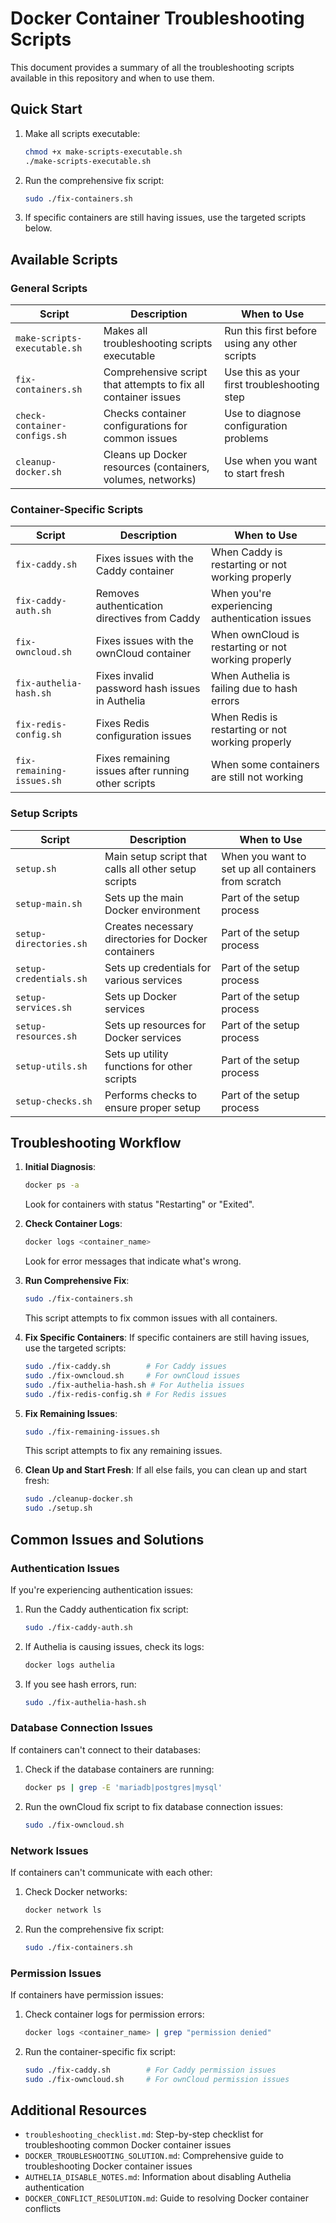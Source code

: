 # Docker Container Troubleshooting Scripts

This document provides a summary of all the troubleshooting scripts available in this repository and when to use them.

## Quick Start

1. Make all scripts executable:
   ```bash
   chmod +x make-scripts-executable.sh
   ./make-scripts-executable.sh
   ```

2. Run the comprehensive fix script:
   ```bash
   sudo ./fix-containers.sh
   ```

3. If specific containers are still having issues, use the targeted scripts below.

## Available Scripts

### General Scripts

| Script | Description | When to Use |
|--------|-------------|------------|
| `make-scripts-executable.sh` | Makes all troubleshooting scripts executable | Run this first before using any other scripts |
| `fix-containers.sh` | Comprehensive script that attempts to fix all container issues | Use this as your first troubleshooting step |
| `check-container-configs.sh` | Checks container configurations for common issues | Use to diagnose configuration problems |
| `cleanup-docker.sh` | Cleans up Docker resources (containers, volumes, networks) | Use when you want to start fresh |

### Container-Specific Scripts

| Script | Description | When to Use |
|--------|-------------|------------|
| `fix-caddy.sh` | Fixes issues with the Caddy container | When Caddy is restarting or not working properly |
| `fix-caddy-auth.sh` | Removes authentication directives from Caddy | When you're experiencing authentication issues |
| `fix-owncloud.sh` | Fixes issues with the ownCloud container | When ownCloud is restarting or not working properly |
| `fix-authelia-hash.sh` | Fixes invalid password hash issues in Authelia | When Authelia is failing due to hash errors |
| `fix-redis-config.sh` | Fixes Redis configuration issues | When Redis is restarting or not working properly |
| `fix-remaining-issues.sh` | Fixes remaining issues after running other scripts | When some containers are still not working |

### Setup Scripts

| Script | Description | When to Use |
|--------|-------------|------------|
| `setup.sh` | Main setup script that calls all other setup scripts | When you want to set up all containers from scratch |
| `setup-main.sh` | Sets up the main Docker environment | Part of the setup process |
| `setup-directories.sh` | Creates necessary directories for Docker containers | Part of the setup process |
| `setup-credentials.sh` | Sets up credentials for various services | Part of the setup process |
| `setup-services.sh` | Sets up Docker services | Part of the setup process |
| `setup-resources.sh` | Sets up resources for Docker services | Part of the setup process |
| `setup-utils.sh` | Sets up utility functions for other scripts | Part of the setup process |
| `setup-checks.sh` | Performs checks to ensure proper setup | Part of the setup process |

## Troubleshooting Workflow

1. **Initial Diagnosis**:
   ```bash
   docker ps -a
   ```
   Look for containers with status "Restarting" or "Exited".

2. **Check Container Logs**:
   ```bash
   docker logs <container_name>
   ```
   Look for error messages that indicate what's wrong.

3. **Run Comprehensive Fix**:
   ```bash
   sudo ./fix-containers.sh
   ```
   This script attempts to fix common issues with all containers.

4. **Fix Specific Containers**:
   If specific containers are still having issues, use the targeted scripts:
   ```bash
   sudo ./fix-caddy.sh        # For Caddy issues
   sudo ./fix-owncloud.sh     # For ownCloud issues
   sudo ./fix-authelia-hash.sh # For Authelia issues
   sudo ./fix-redis-config.sh # For Redis issues
   ```

5. **Fix Remaining Issues**:
   ```bash
   sudo ./fix-remaining-issues.sh
   ```
   This script attempts to fix any remaining issues.

6. **Clean Up and Start Fresh**:
   If all else fails, you can clean up and start fresh:
   ```bash
   sudo ./cleanup-docker.sh
   sudo ./setup.sh
   ```

## Common Issues and Solutions

### Authentication Issues

If you're experiencing authentication issues:

1. Run the Caddy authentication fix script:
   ```bash
   sudo ./fix-caddy-auth.sh
   ```

2. If Authelia is causing issues, check its logs:
   ```bash
   docker logs authelia
   ```

3. If you see hash errors, run:
   ```bash
   sudo ./fix-authelia-hash.sh
   ```

### Database Connection Issues

If containers can't connect to their databases:

1. Check if the database containers are running:
   ```bash
   docker ps | grep -E 'mariadb|postgres|mysql'
   ```

2. Run the ownCloud fix script to fix database connection issues:
   ```bash
   sudo ./fix-owncloud.sh
   ```

### Network Issues

If containers can't communicate with each other:

1. Check Docker networks:
   ```bash
   docker network ls
   ```

2. Run the comprehensive fix script:
   ```bash
   sudo ./fix-containers.sh
   ```

### Permission Issues

If containers have permission issues:

1. Check container logs for permission errors:
   ```bash
   docker logs <container_name> | grep "permission denied"
   ```

2. Run the container-specific fix script:
   ```bash
   sudo ./fix-caddy.sh        # For Caddy permission issues
   sudo ./fix-owncloud.sh     # For ownCloud permission issues
   ```

## Additional Resources

- `troubleshooting_checklist.md`: Step-by-step checklist for troubleshooting common Docker container issues
- `DOCKER_TROUBLESHOOTING_SOLUTION.md`: Comprehensive guide to troubleshooting Docker container issues
- `AUTHELIA_DISABLE_NOTES.md`: Information about disabling Authelia authentication
- `DOCKER_CONFLICT_RESOLUTION.md`: Guide to resolving Docker container conflicts
